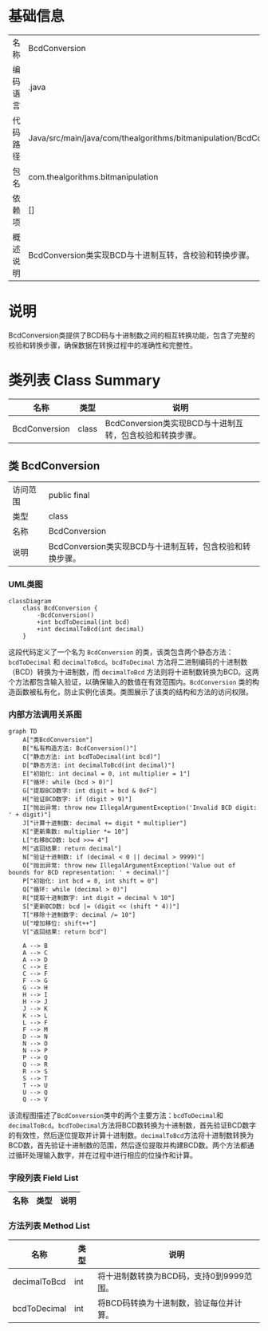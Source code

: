 # 基础信息

|      |      |
|------|------|
| 名称 | BcdConversion |
| 编码语言 | .java |
| 代码路径 | Java/src/main/java/com/thealgorithms/bitmanipulation/BcdConversion.java |
| 包名 | com.thealgorithms.bitmanipulation |
| 依赖项 | [] |
| 概述说明 | BcdConversion类实现BCD与十进制互转，含校验和转换步骤。 |

# 说明

BcdConversion类提供了BCD码与十进制数之间的相互转换功能，包含了完整的校验和转换步骤，确保数据在转换过程中的准确性和完整性。

# 类列表 Class Summary

| 名称   | 类型  | 说明 |
|-------|------|-------------|
| BcdConversion | class | BcdConversion类实现BCD与十进制互转，包含校验和转换步骤。 |



## 类 BcdConversion

|      |      |
|------|------|
| 访问范围 | public final |
| 类型 | class |
| 名称 | BcdConversion |
| 说明 | BcdConversion类实现BCD与十进制互转，包含校验和转换步骤。 |


### UML类图

```mermaid
classDiagram
    class BcdConversion {
        -BcdConversion()
        +int bcdToDecimal(int bcd)
        +int decimalToBcd(int decimal)
    }
```

这段代码定义了一个名为 `BcdConversion` 的类，该类包含两个静态方法：`bcdToDecimal` 和 `decimalToBcd`。`bcdToDecimal` 方法将二进制编码的十进制数（BCD）转换为十进制数，而 `decimalToBcd` 方法则将十进制数转换为BCD。这两个方法都包含输入验证，以确保输入的数值在有效范围内。`BcdConversion` 类的构造函数被私有化，防止实例化该类。类图展示了该类的结构和方法的访问权限。


### 内部方法调用关系图

```mermaid
graph TD
    A["类BcdConversion"]
    B["私有构造方法: BcdConversion()"]
    C["静态方法: int bcdToDecimal(int bcd)"]
    D["静态方法: int decimalToBcd(int decimal)"]
    E["初始化: int decimal = 0, int multiplier = 1"]
    F["循环: while (bcd > 0)"]
    G["提取BCD数字: int digit = bcd & 0xF"]
    H["验证BCD数字: if (digit > 9)"]
    I["抛出异常: throw new IllegalArgumentException('Invalid BCD digit: ' + digit)"]
    J["计算十进制数: decimal += digit * multiplier"]
    K["更新乘数: multiplier *= 10"]
    L["右移BCD数: bcd >>= 4"]
    M["返回结果: return decimal"]
    N["验证十进制数: if (decimal < 0 || decimal > 9999)"]
    O["抛出异常: throw new IllegalArgumentException('Value out of bounds for BCD representation: ' + decimal)"]
    P["初始化: int bcd = 0, int shift = 0"]
    Q["循环: while (decimal > 0)"]
    R["提取十进制数字: int digit = decimal % 10"]
    S["更新BCD数: bcd |= (digit << (shift * 4))"]
    T["移除十进制数字: decimal /= 10"]
    U["增加移位: shift++"]
    V["返回结果: return bcd"]

    A --> B
    A --> C
    A --> D
    C --> E
    C --> F
    F --> G
    G --> H
    H --> I
    H --> J
    J --> K
    K --> L
    L --> F
    F --> M
    D --> N
    N --> O
    N --> P
    P --> Q
    Q --> R
    R --> S
    S --> T
    T --> U
    U --> Q
    Q --> V
```

该流程图描述了`BcdConversion`类中的两个主要方法：`bcdToDecimal`和`decimalToBcd`。`bcdToDecimal`方法将BCD数转换为十进制数，首先验证BCD数字的有效性，然后逐位提取并计算十进制数。`decimalToBcd`方法将十进制数转换为BCD数，首先验证十进制数的范围，然后逐位提取并构建BCD数。两个方法都通过循环处理输入数字，并在过程中进行相应的位操作和计算。

### 字段列表 Field List

| 名称  | 类型  | 说明 |
|-------|-------|------|

### 方法列表 Method List

| 名称  | 类型  | 说明 |
|-------|-------|------|
| decimalToBcd | int | 将十进制数转换为BCD码，支持0到9999范围。 |
| bcdToDecimal | int | 将BCD码转换为十进制数，验证每位并计算。 |




